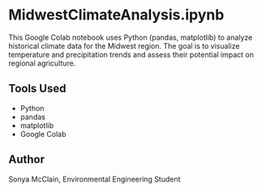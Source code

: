 # MidwestClimateAnalysis.ipynb
This Google Colab notebook uses Python (pandas, matplotlib) to analyze historical climate data for the Midwest region. The goal is to visualize temperature and precipitation trends and assess their potential impact on regional agriculture.

## Tools Used
- Python
- pandas
- matplotlib
- Google Colab

## Author
Sonya McClain, Environmental Engineering Student
